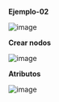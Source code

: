 **Ejemplo-02**

![image](https://github.com/JackelinEspinosa/Semillero-JavaScript/assets/134608173/8dcc6d35-2131-486e-8317-969f2fc0a1a3)

**Crear nodos**

![image](https://github.com/JackelinEspinosa/Semillero-JavaScript/assets/134608173/f8f4c930-1ac0-4ed8-b01b-b086032c7556)

**Atributos**

![image](https://github.com/JackelinEspinosa/Semillero-JavaScript/assets/134608173/aec87191-84dd-4c2b-bf76-de53c0d61136)


